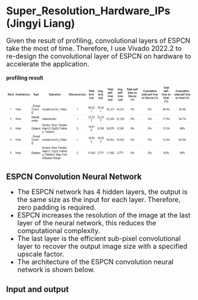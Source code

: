 # Super_Resolution_Hardware_IPs (Jingyi Liang)

<font size = 4>

Given the result of profiling, convolutional layers of ESPCN take the most of time. Therefore, I use Vivado 2022.2 to re-design the convolutional layer of ESPCN on hardware to accelerate the application. 
 
</font>
 
**profiling result**

<img src="profiling_result.jpg" width="600" height="200" />

## ESPCN Convolution Neural Network

<font size = 4>
 
- The ESPCN network has 4 hidden layers, the output is the same size as the input for each layer. Therefore, zero padding is required.
- ESPCN increases the resolution of the image at the last layer of the neural network, this reduces the computational complexity.
- The last layer is the efficient sub-pixel convolutional layer to recover the output image size with a specified upscale factor.
- The architecture of the ESPCN convolution neural network is shown below.
 
</font>


## Input and output

